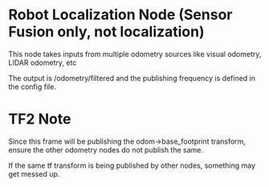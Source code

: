 # Robot Localization Node (Sensor Fusion only, not localization)

This node takes inputs from multiple odometry sources like visual odometry, LIDAR odometry, etc

The output is /odometry/filtered and the publishing frequency is defined in the config file.

# TF2 Note

Since this frame will be publishing the odom->base_footprint transform, ensure the other
odometry nodes do not publish the same.

If the same tf transform is being published by other nodes, something may get messed up.